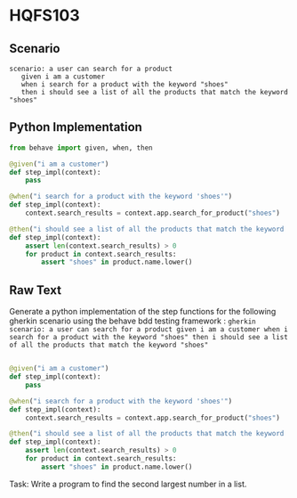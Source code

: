 # HQFS103
## Scenario
```gherkin
scenario: a user can search for a product 
   given i am a customer 
   when i search for a product with the keyword "shoes" 
   then i should see a list of all the products that match the keyword "shoes"
```


## Python Implementation
```python
from behave import given, when, then

@given("i am a customer")
def step_impl(context):
    pass

@when("i search for a product with the keyword 'shoes'")
def step_impl(context):
    context.search_results = context.app.search_for_product("shoes")

@then("i should see a list of all the products that match the keyword 'shoes'")
def step_impl(context):
    assert len(context.search_results) > 0
    for product in context.search_results:
        assert "shoes" in product.name.lower()
```


## Raw Text
Generate a python implementation of the step functions for the following gherkin scenario using the behave bdd testing framework : ```gherkin scenario: a user can search for a product given i am a customer when i search for a product with the keyword "shoes" then i should see a list of all the products that match the keyword "shoes" ```



```python from behave import given, when, then

@given("i am a customer")
def step_impl(context):
    pass

@when("i search for a product with the keyword 'shoes'")
def step_impl(context):
    context.search_results = context.app.search_for_product("shoes")

@then("i should see a list of all the products that match the keyword 'shoes'")
def step_impl(context):
    assert len(context.search_results) > 0
    for product in context.search_results:
        assert "shoes" in product.name.lower()
```

Task: Write a program to find the second largest number in a list.

